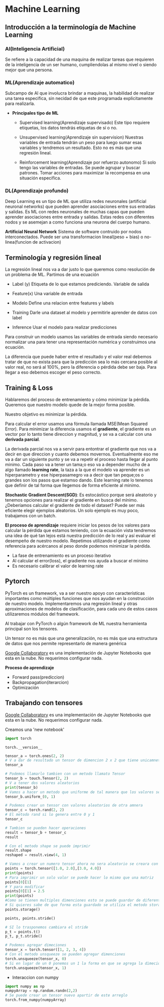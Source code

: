 # Machine Learning

## Introducción a la terminología de Machine Learning

### AI(Inteligencia Artificial)
Se refiere a la capacidad de una maquina de realizar tareas que requieren de la inteligencia de un ser humano, cumpliendolas al mismo nivel o siendo mejor que una persona.

### ML(Aprendizaje automatico)
Subcampo de AI que involucra brindar a maquinas, la habilidad de realizar una tarea especifica, sin necidad de que este programada explicitamente para realizarla.

- **Principales tipo de ML**

    - Supervised learning(Aprendizaje supervisado)
    Este tipo requiere etiquetas, los datos tendrás etiquetas de sí o no.

    - Unsupervised learning(Aprendizaje sin supervision)
    Nuestras variables de entrada tendrán un peso para luego sumar esas variables y tendremos un resultado. Esto no es más que una regresión lineal.

    - Reinforcement learning(Aprendizaje por refuerzo autonomo)
    Si solo tengo las variables de entradas. Se puede agrupar y buscar patrones. Tomar acciones para maximizar la recompensa en una situación específica.

### DL(Aprendizaje profundo)
Deep Learning es un tipo de ML que utiliza redes neuronales (artificial neuronal networks) que pueden aprender asociaciones entre sus entradas y salidas. Es ML con redes neuronales de muchas capas que pueden aprender asociaciones entre entrada y salidas. Estas redes con diferentes nodos y se asemejan a como funciona una neurona del cuerpo humano.

**Artificial Neural Network**
Sistema de software contruido por nodos interconectados. Puede ser una transformacion lineal(peso + bias) o no-linea(funcion de activacion)

## Terminología y regresión lineal

La regresión lineal nos va a dar justo lo que queremos como resolución de un problema de ML. Partimos de una ecuación

- Label (y)
Etiqueta de lo que estamos prediciendo. Variable de salida

- Feature(x)
Una variable de entrada

- Modelo
Define una relacion entre features y labels

- Training
Darle una dataset al modelo y permitirle aprender de datos con label

- Inference
Usar el modelo para realizar predicciones

Para construir un modelo usamos las variables de entrada siendo necesario normalizar una para tener una representación numérica y construimos una ecuación.

La diferencia que puede haber entre el resultado y el valor real debemos tratar de que no exista para que la predicción sea lo más cercana posible al valor real, no será al 100%, pero la diferencia o pérdida debe ser baja. Para llegar a eso debemos escoger el peso correcto.

## Training &amp; Loss
Hablaremos del proceso de entrenamiento y cómo minimizar la pérdida. Queremos que nuestro modelo quede de la mejor forma posible.

Nuestro objetivo es minimizar la pérdida.

Para calcular el error usamos una fórmula llamada MSE(Mean Squared Error). Para minimizar la diferencia usamos el **gradiente**, el gradiente es un vector por lo tanto tiene direccion y magnitud, y se va a calcular con una **derivada parcial**.

La derivada parcial nos va a servir para entontrar el gradiente que nos va a decir en que direccion y cuanto debemos movernos. Eventualmente eso me va a dar un siguiente punto y se va a repetir el proceso hasta llegar al punto minimo. Cada paso va a tener un tama;o eso va a depender mucho de a algo llamado **learning rate**, la taza a la que el modelo va  aprender es un hiperparametro y ese hiperpasamegro va a decir que tan peque;os o grandes son los pasos que estamso dando. Este learning rate lo tenemos que definir de tal forma que llegemos de forma eficiente al minimo.

**Stochastic Gradient Descent(SGD)**: Es estocástico porque será aleatorio y tenemos opciones para realizar el gradiente en busca del mínimo. ¿Deberíamos calcular el gradiente de todo el dataset? Puede ser más eficiente elegir ejemplos aleatorios. Un solo ejemplo es muy poco, trabajamos con un batch.

**El proceso de aprendizaje** requiere iniciar los pesos de los valores para calcular la pérdida que estamos teniendo, con la ecuación vista tendremos una idea de qué tan lejos está nuestra predicción de lo real y así evaluar el desempeño de nuestro modelo. Repetimos utilizando el gradiente como referencia para acércanos al peso donde podemos minimizar la pérdida.

- La fase de entrenamiento es un proceso iterativo
- Al calcular el error(loss), el gradiente nos ayuda a buscar el mínimo
- Es necesario calibrar el valor de learning rate

## Pytorch

PyTorch es un framework, va a ser nuestro apoyo con características importantes como múltiples funciones que nos ayudan en la construcción de nuestro modelo. Implementaremos una regresión lineal y otras aproximaciones de modelos de clasificación, para cada uno de estos casos utilizaremos módulos del framework.

Al trabajar con PyTorch o algún framework de ML nuestra herramienta principal son los tensores.

Un tensor no es más que una generalización, no es más que una estructura de datos que nos permite representarlo de manera genérica

[Google Collaboratory](https://colab.research.google.com/notebooks/intro.ipynb "Google Collaboratory") es una implementación de Jupyter Notebooks que esta en la nube. No requerimos configurar nada.

**Proceso de aprendizaje**

- Forward pass(prediccion)
- Backpropagation(iterarcion)
- Optimización

## Trabajando con tensores

[Google Collaboratory](https://colab.research.google.com/notebooks/intro.ipynb "Google Collaboratory") es una implementación de Jupyter Notebooks que esta en la nube. No requerimos configurar nada.

Creamos una 'new notebook'

```python
import torch
```
```
torch.__version__
```
```python
tensor_a = torch.ones(2, 2)
# V a dar de resultado un tensor de dimencion 2 x 2 que tiene unicamnete 1's
tensor_a
```
```python
# Podemos llamarlo tambien con un metodo llamato Tensor
tensor_b = touch.Tensor(2, 2)
# V a tener dos valores aleatorios
print(tensor_b)
# Vamos a hacer un metodo que uniforme de tal manera que los valores sean entre 0 y 1
tensor_b.uniform_(0, 1)
```
```python
# Podemos crear un tensor con valores aleatorios de otra amnera
tensor_c = torch.rand(2, 2)
# El metodo rand si lo genera entre 0 y 1
tensor_c
```
```python
# Tambien se pueden hacer operaciones
result = tensor_b + tensor_c
result
```
```python
# Con el metodo shape se puede imprimir
result.shape
reshaped = result.view(4, 1)
```
```python
# Vamos a crear un numero tensor ahora no sera aleatorio se creara con el metodo tensor con 't' minuscula
points = torch.tensor([1.0, 2.0],[3.0, 4.0])
print(points)
# Para imprimir un solo valor se puede hacer lo mismo que una matriz
points[0][1]
# Y para modificar 
points[0][1] = 2.5
print(points)
#Como se tienen multiples dimenciones esto se puede guardar de diferentes maneras
# Si quieres sabe de que forma esta guardado se utiliza el metodo storage
points.storage()
```
```python
points, points.stride()
```
```python
# SI lo trasponemos cambiara el stride
p_t = points.t()
p_t, p_t.stride()
```
```python
# Podemos agregar dimeciones
tensor_x = torch.tensor([1, 2, 3, 4])
# Con el metodo unsqueeze se pueden agregar dimenciones
torch.unsqueeze(tensor_x, 0)
# Si en lugar de un 0 ponemos un 1 la forma en que se agrega la dimecion es vertical, esto nos va a servir cuando estemos manipulando imagenes
torch.unsqueeze(tensor_x, 1)
```

- Interaccion con numpy

```python
import numpy as np
numpyArray = np.random.randn(2,2)
# Se puede crear un tensor nuevo apartir de este arreglo
torch.from_numpy(numpyArray)
```


